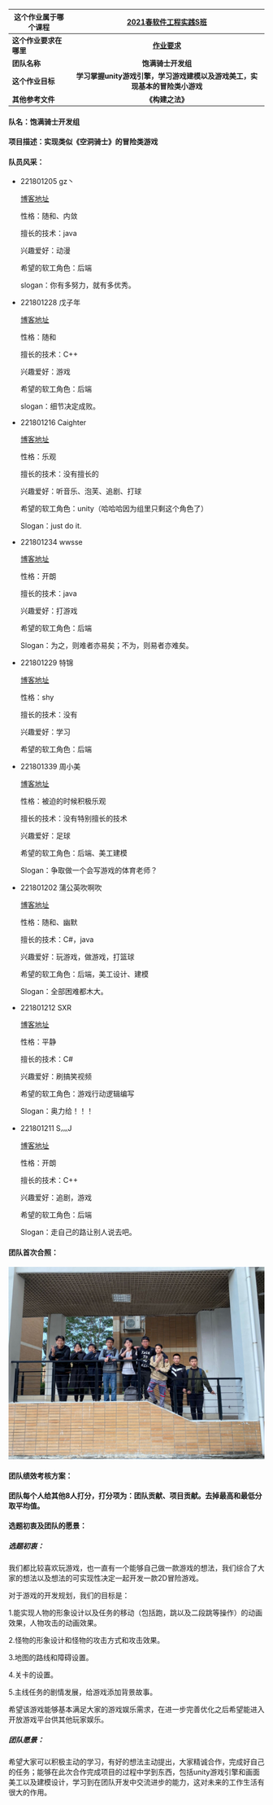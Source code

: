 | 这个作业属于哪个课程   | **[2021春软件工程实践S班](https://edu.cnblogs.com/campus/fzu/FZUSESPR21/)** |
| ---------------------- | :----------------------------------------------------------: |
| **这个作业要求在哪里** | **[作业要求](https://edu.cnblogs.com/campus/fzu/FZUSESPR21/homework/11847)** |
| **团队名称**           |                      **饱满骑士开发组**                      |
| **这个作业目标**       | **学习掌握unity游戏引擎，学习游戏建模以及游戏美工，实现基本的冒险类小游戏** |
| **其他参考文件**       |                       **《构建之法》**                       |

#### 队名：饱满骑士开发组

#### 项目描述：实现类似《空洞骑士》的冒险类游戏

#### 队员风采：

- 221801205    gz丶

    [博客地址](https://www.cnblogs.com/gzblog/)

    性格：随和、内敛

    擅长的技术：java

    兴趣爱好：动漫

    希望的软工角色：后端

    slogan：你有多努力，就有多优秀。



- 221801228    戊子年

    [博客地址](https://home.cnblogs.com/u/wuzinian)

    性格：随和

    擅长的技术：C++

    兴趣爱好：游戏

    希望的软工角色：后端

    slogan：细节决定成败。



- 221801216    Caighter

    [博客地址](https://www.cnblogs.com/caighter/)

    性格：乐观

    擅长的技术：没有擅长的

    兴趣爱好：听音乐、泡芙、追剧、打球

    希望的软工角色：unity（哈哈哈因为组里只剩这个角色了）

    Slogan：just do it.



- 221801234    wwsse

    [博客地址](https://www.cnblogs.com/wwsse/)

    性格：开朗

    擅长的技术：java

    兴趣爱好：打游戏

    希望的软工角色：后端

    Slogan：为之，则难者亦易矣；不为，则易者亦难矣。



- 221801229    特锦

    [博客地址](https://www.cnblogs.com/LittleShyyy/)

    性格：shy

    擅长的技术：没有

    兴趣爱好：学习

    希望的软工角色：后端



- 221801339    周小美

    [博客地址](https://www.cnblogs.com/zmt-blackpink-JL/)

    性格：被迫的时候积极乐观

    擅长的技术：没有特别擅长的技术

    兴趣爱好：足球

    希望的软工角色：后端、美工建模

    Slogan：争取做一个会写游戏的体育老师？



- 221801202    蒲公英吹啊吹

    [博客地址](https://www.cnblogs.com/Lious-Rios/)

    性格：随和、幽默

    擅长的技术：C#，java

    兴趣爱好：玩游戏，做游戏，打篮球

    希望的软工角色：后端，美工设计、建模

    Slogan：全部困难都木大。



- 221801212    SXR

    [博客地址](https://www.cnblogs.com/xirensblog/)

    性格：平静

    擅长的技术：C#

    兴趣爱好：刷搞笑视频

    希望的软工角色：游戏行动逻辑编写

    Slogan：奥力给！！！



- 221801211    S灬J

    [博客地址](https://www.cnblogs.com/sfjzz/)

    性格：开朗

    擅长的技术：C++

    兴趣爱好：追剧，游戏

    希望的软工角色：后端

    Slogan：走自己的路让别人说去吧。





#### 团队首次合照：

![](pic1.jpg)

#### 团队绩效考核方案：

**团队每个人给其他8人打分，打分项为：团队贡献、项目贡献。去掉最高和最低分取平均值。**

#### 选题初衷及团队的愿景：

##### 选题初衷：

我们都比较喜欢玩游戏，也一直有一个能够自己做一款游戏的想法，我们综合了大家的想法以及想法的可实现性决定一起开发一款2D冒险游戏。

对于游戏的开发规划，我们的目标是：

1.能实现人物的形象设计以及任务的移动（包括跑，跳以及二段跳等操作）的动画效果，人物攻击的动画效果。

2.怪物的形象设计和怪物的攻击方式和攻击效果。

3.地图的路线和障碍设置。

4.关卡的设置。

5.主线任务的剧情发展，给游戏添加背景故事。

希望该游戏能够基本满足大家的游戏娱乐需求，在进一步完善优化之后希望能进入开放游戏平台供其他玩家娱乐。

##### 团队愿景：

希望大家可以积极主动的学习，有好的想法主动提出，大家精诚合作，完成好自己的任务；能够在此次合作完成项目的过程中学到东西，包括unity游戏引擎和画面美工以及建模设计，学习到在团队开发中交流进步的能力，这对未来的工作生活有很大的作用。